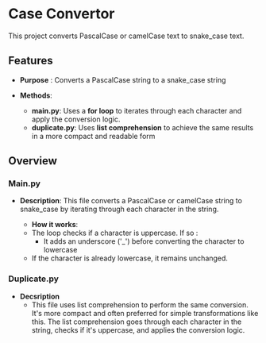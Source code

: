 # Case Convertor

This project converts PascalCase or camelCase text to snake_case text.

## Features

- **Purpose** : Converts a PascalCase string to a snake_case string

- **Methods**:
   - **main.py**: Uses a **for loop** to iterates through each character and apply the conversion logic.
   - **duplicate.py**: Uses **list comprehension** to achieve the same results in a more compact and readable form

## Overview

### Main.py
- **Description**:
   This file converts a PascalCase or camelCase string to snake_case by iterating through each character in the string.

   - **How it works**:
    - The loop checks if a character is uppercase. If so :
      - It adds an underscore ('_') before converting the character to lowercase
    - If the character is already lowercase, it remains unchanged.

### Duplicate.py
- **Decsription**
    - This file uses list comprehension to perform the same conversion. It's more compact and often preferred for simple transformations like this. The list comprehension goes through each character in the string, checks if it's uppercase, and applies the conversion logic.
